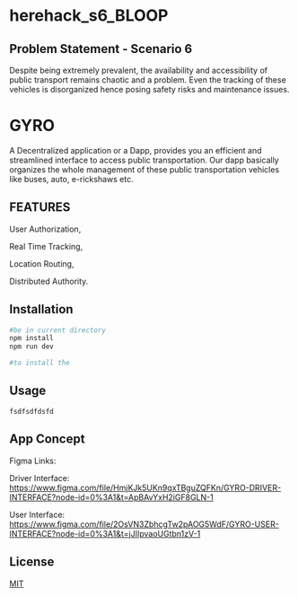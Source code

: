 # herehack_s6_BLOOP


## Problem Statement - Scenario 6
Despite being extremely prevalent, the availability and accessibility of public transport remains chaotic and a problem. Even the tracking of these vehicles is disorganized hence posing safety risks and maintenance issues.


# GYRO
A Decentralized application or a Dapp, provides you an efficient and streamlined  interface to access public transportation. Our dapp basically organizes the whole management of these public transportation vehicles like buses, auto, e-rickshaws etc.

## FEATURES
User Authorization, 

Real Time Tracking, 

Location Routing, 

Distributed Authority.



## Installation


```bash
#be in current directory
npm install
npm run dev

#to install the 
```

## Usage

```
fsdfsdfdsfd

```

## App Concept
Figma Links: 

Driver Interface: https://www.figma.com/file/HmjKJk5UKn9qxTBguZQFKn/GYRO-DRIVER-INTERFACE?node-id=0%3A1&t=ApBAvYxH2iGF8GLN-1 

User Interface: https://www.figma.com/file/2OsVN3ZbhcgTw2pAOG5WdF/GYRO-USER-INTERFACE?node-id=0%3A1&t=jJIIpvaoUGtbn1zV-1


## License

[MIT](https://choosealicense.com/licenses/mit/)

